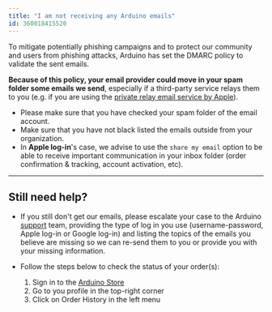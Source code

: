 ```yaml
---
title: "I am not receiving any Arduino emails"
id: 360018415520
---
```


To mitigate potentially phishing campaigns and to protect our community and users from phishing attacks, Arduino has set the DMARC policy to validate the sent emails.

**Because of this policy, your email provider could move in your spam folder some emails we send**, especially if a third-party service relays them to you (e.g. if you are using the [private relay email service by Apple](https://support.apple.com/en-us/HT210425)).

* Please make sure that you have checked your spam folder of the email account.
* Make sure that you have not black listed the emails outside from your organization.
* In **Apple log-in**'s case, we advise to use the `share my email` option to be able to receive important communication in your inbox folder (order confirmation & tracking, account activation, etc).

---

## Still need help?

* If you still don't get our emails, please escalate your case to the Arduino [support](https://www.arduino.cc/en/contact-us) team, providing the type of log in you use (username-password, Apple log-in or Google log-in) and listing the topics of the emails you believe are missing so we can re-send them to you or provide you with your missing information.

* Follow the steps below to check the status of your order(s):

  1. Sign in to the [Arduino Store](https://store.arduino.cc/)
  2. Go to you profile in the top-right corner
  3. Click on Order History in the left menu
